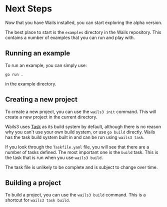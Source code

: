 # Next Steps

Now that you have Wails installed, you can start exploring the alpha version.

The best place to start is the `examples` directory in the Wails repository. This contains a number of examples that you can run and play with.

## Running an example

To run an example, you can simply use:

```shell
go run .
```
in the example directory.

## Creating a new project

To create a new project, you can use the `wails3 init` command. This will create a new project in the current directory.

Wails3 uses [Task](https://taskfile.dev) as its build system by default, although there is no reason why you can't 
use your own build system, or use `go build` directly. Wails has the task build system built in and can be run using `wails3 task`.

If you look through the `Taskfile.yaml` file, you will see that there are a number of tasks defined. The most important
one is the `build` task. This is the task that is run when you use `wails3 build`.

The task file is unlikely to be complete and is subject to change over time.

## Building a project

To build a project, you can use the `wails3 build` command. This is a shortcut for `wails3 task build`.



